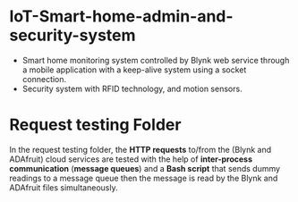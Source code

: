 # IoT-Smart-home-admin-and-security-system
- Smart home monitoring system controlled by Blynk web service through a mobile application with a keep-alive system using a socket connection.
- Security system with RFID technology, and motion sensors.

# Request testing Folder
In the request testing folder, the **HTTP requests** to/from the (Blynk and ADAfruit) cloud services are tested with the help of **inter-process communication** (**message queues**) and a **Bash script** that 
sends dummy readings to a message queue then the message is read by the Blynk and ADAfruit files simultaneously.
